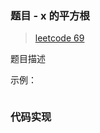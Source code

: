 ### 题目 - x 的平方根

> [leetcode 69](https://leetcode-cn.com/problems/sqrtx/)

题目描述

示例：

```js

```

### 代码实现

```js

```
